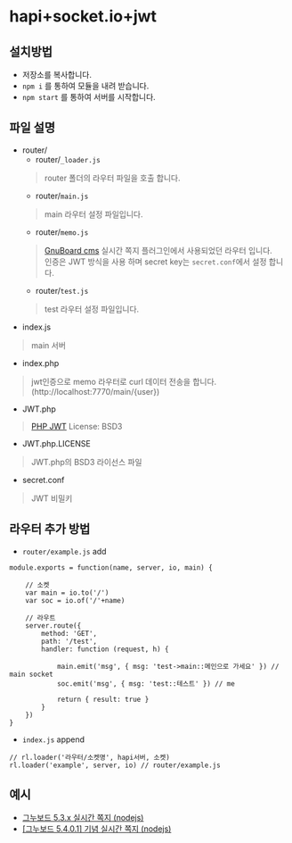 # hapi+socket.io+jwt

## 설치방법
- 저장소를 복사합니다.
- `npm i` 를 통하여 모듈을 내려 받습니다.
- `npm start` 를 통하여 서버를 시작합니다.

## 파일 설명
- router/
    - router/`_loader.js`
    > router 폴더의 라우터 파일을 호출 합니다.
    - router/`main.js`
    > main 라우터 설정 파일입니다.
    - router/`memo.js`
    > [GnuBoard cms](https://sir.kr) 실시간 쪽지 플러그인에서 사용되었던 라우터 입니다.  
    > 인증은 JWT 방식을 사용 하며 secret key는 `secret.conf`에서 설정 합니다.
    - router/`test.js`
    > test 라우터 설정 파일입니다.
- index.js
> main 서버
- index.php
> jwt인증으로 memo 라우터로 curl 데이터 전송을 합니다. (http://localhost:7770/main/{user})
- JWT.php
> [PHP JWT](https://github.com/firebase/php-jwt) License: BSD3
- JWT.php.LICENSE
> JWT.php의 BSD3 라이선스 파일
- secret.conf
> JWT 비밀키

## 라우터 추가 방법
- `router/example.js` add
```
module.exports = function(name, server, io, main) {

    // 소켓
    var main = io.to('/')
    var soc = io.of('/'+name)

    // 라우트
    server.route({
        method: 'GET',
        path: '/test',
        handler: function (request, h) {

            main.emit('msg', { msg: 'test->main::메인으로 가세요' }) // main socket
            soc.emit('msg', { msg: 'test::테스트' }) // me

            return { result: true }
        }
    })
}
```

- `index.js` append
```
// rl.loader('라우터/소켓명', hapi서버, 소켓)
rl.loader('example', server, io) // router/example.js
```

## 예시
- [그누보드 5.3.x 실시간 쪽지 (nodejs)](https://sir.kr/g5_plugin/5931)
- [[그누보드 5.4.0.1] 기념 실시간 쪽지 (nodejs)](https://sir.kr/g5_plugin/5894)
